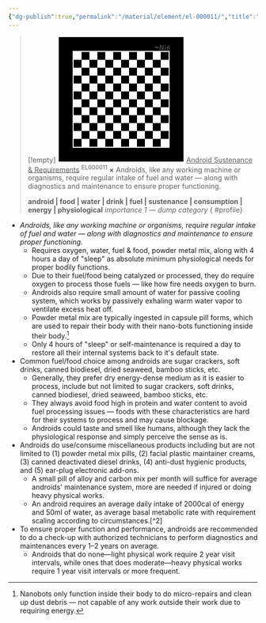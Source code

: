 ```yaml
---
{"dg-publish":true,"permalink":"/material/element/el-000011/","title":"Android Sustenance & Requirements","tags":["-element"]}
---
```


>[!empty]
> ![RESOURCE/ASSET/OTHER/PlaceholderIcon.png|icon](/img/user/RESOURCE/ASSET/OTHER/PlaceholderIcon.png) <u class="title">Android Sustenance & Requirements</u> <sup class="title">EL000011</sup> <b class="title">×</b>
> Androids, like any working machine or organisms, require regular intake of fuel and water — along with diagnostics and maintenance to ensure proper functioning.
> 
> <b>android | food | water | drink | fuel | sustenance | consumption | energy | physiological</b>
> <i class="small">importance 1 — dump category</i>
{ #profile}


- *Androids, like any working machine or organisms, require regular intake of fuel and water — along with diagnostics and maintenance to ensure proper functioning.*
	- Requires oxygen, water, fuel & food, powder metal mix, along with 4 hours a day of "sleep" as absolute minimum physiological needs for proper bodily functions.
	- Due to their fuel/food being catalyzed or processed, they do require oxygen to process those fuels — like how fire needs oxygen to burn.
	- Androids also require small amount of water for passive cooling system, which works by passively exhaling warm water vapor to ventilate excess heat off.
	- Powder metal mix are typically ingested in capsule pill forms, which are used to repair their body with their nano-bots functioning inside their body.[^1]
	- Only 4 hours of "sleep" or self-maintenance is required a day to restore all their internal systems back to it's default state.
- Common fuel/food choice among androids are sugar crackers, soft drinks, canned biodiesel, dried seaweed, bamboo sticks, etc.
	- Generally, they prefer dry energy-dense medium as it is easier to process, include but not limited to sugar crackers, soft drinks, canned biodiesel, dried seaweed, bamboo sticks, etc.
	- They always avoid food high in protein and water content to avoid fuel processing issues — foods with these characteristics are hard for their systems to process and may cause blockage.
	- Androids could taste and smell like humans, although they lack the physiological response and simply perceive the sense as is.
- Androids do use/consume miscellaneous products including but are not limited to (1) powder metal mix pills, (2) facial plastic maintainer creams, (3) canned deactivated diesel drinks, (4) anti-dust hygienic products, and (5) ear-plug electronic add-ons.
	- A small pill of alloy and carbon mix per month will suffice for average androids' maintenance system, more are needed if injured or doing heavy physical works.
	- An android requires an average daily intake of 2000cal of energy and 50ml of water, as average basal metabolic rate with requirement scaling according to circumstances.[^2]
- To ensure proper function and performance, androids are recommended to do a check-up with authorized technicians to perform diagnostics and maintenances every 1–2 years on average.
	- Androids that do none—light physical work require 2 year visit intervals, while ones that does moderate—heavy physical works require 1 year visit intervals or more frequent.

[^1]: Nanobots only function inside their body to do micro-repairs and clean up dust debris — not capable of any work outside their work due to requiring energy.

